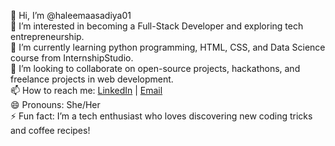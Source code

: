👋 Hi, I’m @haleemaasadiya01  
👀 I’m interested in becoming a Full-Stack Developer and exploring tech entrepreneurship.  
🌱 I’m currently learning python programming, HTML, CSS, and Data Science course from InternshipStudio.  
💞️ I’m looking to collaborate on open-source projects, hackathons, and freelance projects in web development.  
📫 How to reach me: [LinkedIn](https://www.linkedin.com/in/haleema-sadiya-a72555311?utm_source=share&utm_campaign=share_via&utm_content=profile&utm_medium=android_app) | [Email](mailto:haleemaasadiya01@gmail.com)  
😄 Pronouns: She/Her  
⚡ Fun fact: I’m a tech enthusiast who loves discovering new coding tricks and coffee recipes!
